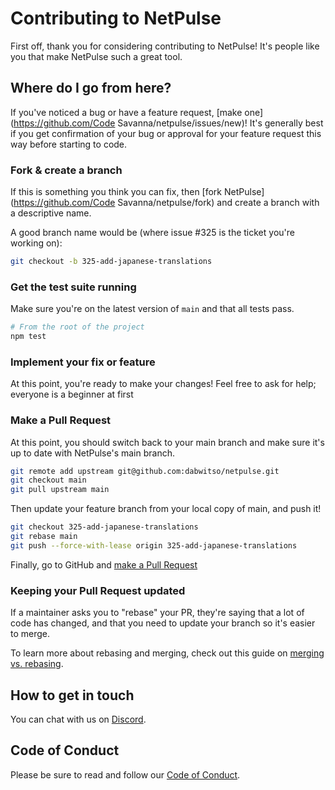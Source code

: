 # Contributing to NetPulse

First off, thank you for considering contributing to NetPulse! It's people like you that make NetPulse such a great tool.

## Where do I go from here?

If you've noticed a bug or have a feature request, [make one](https://github.com/Code Savanna/netpulse/issues/new)! It's generally best if you get confirmation of your bug or approval for your feature request this way before starting to code.

### Fork & create a branch

If this is something you think you can fix, then [fork NetPulse](https://github.com/Code Savanna/netpulse/fork) and create a branch with a descriptive name.

A good branch name would be (where issue #325 is the ticket you're working on):

```sh
git checkout -b 325-add-japanese-translations
```

### Get the test suite running

Make sure you're on the latest version of `main` and that all tests pass.

```sh
# From the root of the project
npm test
```

### Implement your fix or feature

At this point, you're ready to make your changes! Feel free to ask for help; everyone is a beginner at first

### Make a Pull Request

At this point, you should switch back to your main branch and make sure it's up to date with NetPulse's main branch.

```sh
git remote add upstream git@github.com:dabwitso/netpulse.git
git checkout main
git pull upstream main
```

Then update your feature branch from your local copy of main, and push it!

```sh
git checkout 325-add-japanese-translations
git rebase main
git push --force-with-lease origin 325-add-japanese-translations
```

Finally, go to GitHub and [make a Pull Request](https://github.com/dabwitso/netpulse/compare)

### Keeping your Pull Request updated

If a maintainer asks you to "rebase" your PR, they're saying that a lot of code has changed, and that you need to update your branch so it's easier to merge.

To learn more about rebasing and merging, check out this guide on [merging vs. rebasing](https://www.atlassian.com/git/tutorials/merging-vs-rebasing).

## How to get in touch

You can chat with us on [Discord](https://discord.gg/your-server).

## Code of Conduct

Please be sure to read and follow our [Code of Conduct](CODE_OF_CONDUCT.md).
